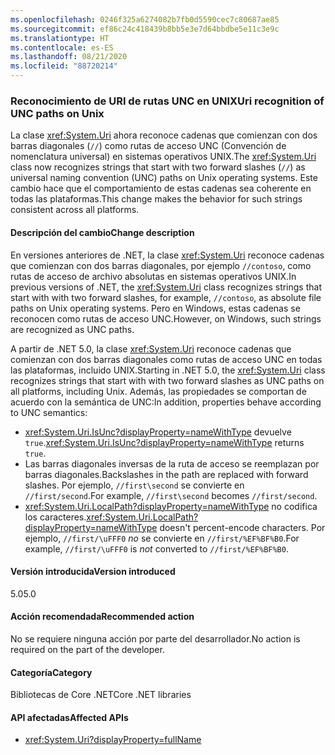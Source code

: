 ```yaml
---
ms.openlocfilehash: 0246f325a6274082b7fb0d5590cec7c80687ae85
ms.sourcegitcommit: ef86c24c418439b8bb5e3e7d64bbdbe5e11c3e9c
ms.translationtype: HT
ms.contentlocale: es-ES
ms.lasthandoff: 08/21/2020
ms.locfileid: "88720214"
---
```

### <a name="uri-recognition-of-unc-paths-on-unix"></a><span data-ttu-id="3efe1-101">Reconocimiento de URI de rutas UNC en UNIX</span><span class="sxs-lookup"><span data-stu-id="3efe1-101">Uri recognition of UNC paths on Unix</span></span>

<span data-ttu-id="3efe1-102">La clase <xref:System.Uri> ahora reconoce cadenas que comienzan con dos barras diagonales (`//`) como rutas de acceso UNC (Convención de nomenclatura universal) en sistemas operativos UNIX.</span><span class="sxs-lookup"><span data-stu-id="3efe1-102">The <xref:System.Uri> class now recognizes strings that start with two forward slashes (`//`) as universal naming convention (UNC) paths on Unix operating systems.</span></span> <span data-ttu-id="3efe1-103">Este cambio hace que el comportamiento de estas cadenas sea coherente en todas las plataformas.</span><span class="sxs-lookup"><span data-stu-id="3efe1-103">This change makes the behavior for such strings consistent across all platforms.</span></span>

#### <a name="change-description"></a><span data-ttu-id="3efe1-104">Descripción del cambio</span><span class="sxs-lookup"><span data-stu-id="3efe1-104">Change description</span></span>

<span data-ttu-id="3efe1-105">En versiones anteriores de .NET, la clase <xref:System.Uri> reconoce cadenas que comienzan con dos barras diagonales, por ejemplo `//contoso`, como rutas de acceso de archivo absolutas en sistemas operativos UNIX.</span><span class="sxs-lookup"><span data-stu-id="3efe1-105">In previous versions of .NET, the <xref:System.Uri> class recognizes strings that start with with two forward slashes, for example, `//contoso`, as absolute file paths on Unix operating systems.</span></span> <span data-ttu-id="3efe1-106">Pero en Windows, estas cadenas se reconocen como rutas de acceso UNC.</span><span class="sxs-lookup"><span data-stu-id="3efe1-106">However, on Windows, such strings are recognized as UNC paths.</span></span>

<span data-ttu-id="3efe1-107">A partir de .NET 5.0, la clase <xref:System.Uri> reconoce cadenas que comienzan con dos barras diagonales como rutas de acceso UNC en todas las plataformas, incluido UNIX.</span><span class="sxs-lookup"><span data-stu-id="3efe1-107">Starting in .NET 5.0,  the <xref:System.Uri> class recognizes strings that start with with two forward slashes as UNC paths on all platforms, including Unix.</span></span> <span data-ttu-id="3efe1-108">Además, las propiedades se comportan de acuerdo con la semántica de UNC:</span><span class="sxs-lookup"><span data-stu-id="3efe1-108">In addition, properties behave according to UNC semantics:</span></span>

- <span data-ttu-id="3efe1-109"><xref:System.Uri.IsUnc?displayProperty=nameWithType> devuelve `true`.</span><span class="sxs-lookup"><span data-stu-id="3efe1-109"><xref:System.Uri.IsUnc?displayProperty=nameWithType> returns `true`.</span></span>
- <span data-ttu-id="3efe1-110">Las barras diagonales inversas de la ruta de acceso se reemplazan por barras diagonales.</span><span class="sxs-lookup"><span data-stu-id="3efe1-110">Backslashes in the path are replaced with forward slashes.</span></span> <span data-ttu-id="3efe1-111">Por ejemplo, `//first\second` se convierte en `//first/second`.</span><span class="sxs-lookup"><span data-stu-id="3efe1-111">For example, `//first\second` becomes `//first/second`.</span></span>
- <span data-ttu-id="3efe1-112"><xref:System.Uri.LocalPath?displayProperty=nameWithType> no codifica los caracteres.</span><span class="sxs-lookup"><span data-stu-id="3efe1-112"><xref:System.Uri.LocalPath?displayProperty=nameWithType> doesn't percent-encode characters.</span></span> <span data-ttu-id="3efe1-113">Por ejemplo, `//first/\uFFF0` *no* se convierte en `//first/%EF%BF%B0`.</span><span class="sxs-lookup"><span data-stu-id="3efe1-113">For example, `//first/\uFFF0` is *not* converted to `//first/%EF%BF%B0`.</span></span>

#### <a name="version-introduced"></a><span data-ttu-id="3efe1-114">Versión introducida</span><span class="sxs-lookup"><span data-stu-id="3efe1-114">Version introduced</span></span>

<span data-ttu-id="3efe1-115">5.0</span><span class="sxs-lookup"><span data-stu-id="3efe1-115">5.0</span></span>

#### <a name="recommended-action"></a><span data-ttu-id="3efe1-116">Acción recomendada</span><span class="sxs-lookup"><span data-stu-id="3efe1-116">Recommended action</span></span>

<span data-ttu-id="3efe1-117">No se requiere ninguna acción por parte del desarrollador.</span><span class="sxs-lookup"><span data-stu-id="3efe1-117">No action is required on the part of the developer.</span></span>

#### <a name="category"></a><span data-ttu-id="3efe1-118">Categoría</span><span class="sxs-lookup"><span data-stu-id="3efe1-118">Category</span></span>

<span data-ttu-id="3efe1-119">Bibliotecas de Core .NET</span><span class="sxs-lookup"><span data-stu-id="3efe1-119">Core .NET libraries</span></span>

#### <a name="affected-apis"></a><span data-ttu-id="3efe1-120">API afectadas</span><span class="sxs-lookup"><span data-stu-id="3efe1-120">Affected APIs</span></span>

- <xref:System.Uri?displayProperty=fullName>

<!--

#### Affected APIs

- `T:System.Uri`

-->
